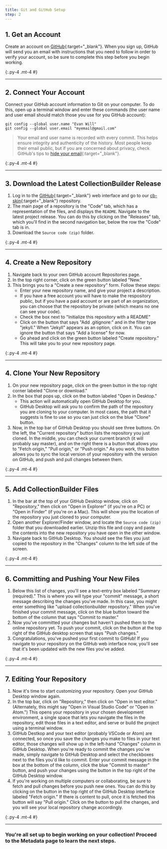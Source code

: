 ```yaml
---
title: Git and GitHub Setup
step: 2
---
```


## 1. Get an Account
Create an account on [GitHub](https://github.com){:target="_blank"}. When you sign up, GitHub will send you an email with instructions that you need to follow in order to verify your account, so be sure to complete this step before you begin working.

{:.py-4 .mt-4 #}
***

## 2. Connect Your Account
Connect your GitHub account information to Git on your computer. To do this, open up a terminal window and enter these commands (the user name and user email should match those you use for you GitHub account):

```
git config --global user.name "Evan Will"
git config --global user.email "myemail@gmail.com"
```

> Your email and user name is recorded with every commit.
> This helps ensure integrity and authenticity of the history.
> Most people keep their email public, but if you are concerned about privacy, check GitHub's tips to [hide your email](https://help.github.com/articles/about-commit-email-addresses/){:target="_blank"}.

{:.py-4 .mt-4 #}
***

## 3. Download the Latest CollectionBuilder Release

1. Log in to the [GitHub](https://github.com){:target="_blank"} web interface and go to our [cb-skin](){:target="_blank"} repository.
2. The main page of a repository is the "Code" tab, which has a representation of the files, and displays the `README`. Navigate to the latest project release. You can do this by clicking on the "Releases" tab, which you'll find in the second navigation bar, below the row the "Code" tab is in. 
3. Download the `Source code (zip)` folder.

{:.py-4 .mt-4 #}
***

## 4. Create a New Repository

1. Navigate back to your own GitHub account Repositories page.
2. In the top right corner, click on the green button labeled "New."
3. This brings you to a "Create a new repository" form. Follow these steps:
    - Enter your new repository name, and give your project a description. 
    - If you have a free account you will have to make the respository public, but if you have a paid account or are part of an organization, you can choose that the repository be private (which means no one can see your code). 
    - Check the box next to "Initialize this repository with a README"
    - Click on the button that says "Add .gitignore:" and in the filter type "jekyll." When "Jekyll" appears as an option, click on it. You can ignore the button that says "Add a license" for now.
    - Go ahead and click on the green button labeled "Create repository." This will take you to your new repository page.

{:.py-4 .mt-4 #}
***

## 4. Clone Your New Repository

1. On your new repository page, click on the green button in the top right corner labeled "Clone or download."
2. In the box that pops up, click on the button labeled "Open in Desktop." 
    - This action will automatically open GitHub Desktop for you. 
    - GitHub Desktop will ask you to confirm the path of the repository you are cloning to your computer. In most cases, the path that it suggests is fine to use so you can just click on the blue "Clone" button.
3. Now, in the top bar of GitHub Desktop you should see three buttons. On the left, the "Current repository" button lists the repository  you just cloned. In the middle, you can check your current branch (it will probably say master), and on the right there is a button that allows you to "Fetch origin," "Pull origin," or "Push origin." As you work, this button allows you to sync the local version of your repository with the version on GitHub, and push and pull changes between them.

{:.py-4 .mt-4 #}
***

## 5. Add CollectionBuilder Files

1. In the bar at the top of your GitHub Desktop window, click on "Repository," then click on "Open in Explorer" (if you're on a PC) or "Open in Finder" (if you're on a Mac). This will show you the location of the repository you just cloned to your computer.
2. Open another Explorer/Finder window, and locate the `Source code (zip)` folder that you downloaded earlier. Unzip this file and copy and paste the contents into the new repository you have open in the other window.
3. Navigate back to GitHub Desktop. You should see the files you just copied to the repository in the "Changes" column to the left side of the screen.

{:.py-4 .mt-4 #}
***

## 6. Committing and Pushing Your New Files

1. Below this list of changes, you'll see a text-entry box labeled "Summary (required)." This is where you will type your "commit" message, a short message describing the changes you've made. In this case, you might enter something like "upload collectionbuilder repository." When you've finished your commit message, click on the blue button toward the bottom of the column that says "Commit to master."
2. Now you've committed your changes but haven't pushed them to the online repository yet. To push your commit, click on the button at the top right of the GitHub desktop screen that says "Push changes."
3. Congratulations, you've pushed your first commit to GitHub! If you navigate to your repository on the GitHub web interface now, you'll see that it's been updated with the new files you've added.

{:.py-4 .mt-4 #}
***

## 7. Editing Your Repository

1. Now it's time to start customizing your repository. Open your GitHub Desktop window again. 
2. In the top bar, click on "Repository," then click on "Open in text editor." (Alternately, this might say "Open in Visual Studio Code" or "Open in Atom.") This opens your repository in your chosen development environment, a single space that lets you navigate the files in the repository, edit those files in a text editor, and serve or build the project using a terminal window.
3. GitHub Destkop and your text editor (probably VSCode or Atom) are connected, so once you save the changes you make to files in your text editor, those changes will show up in the left-hand "Changes" column in GitHub Desktop. When you're ready to commit the changes you've made, simply navigate to GitHub Desktop and select the checkboxes next to the files you'd like to commit. Enter your commit message in the box at the bottom of the column, click the blue "Commit to master" button, and push your changes using the button in the top right of the GitHub Desktop window.
4. If you're working on multiple computers or collaborating, be sure to fetch and pull changes before you push new ones. You can do this by clicking on the button in the top right of the GitHub Desktop interface labeled "Fetch origin." If there is content to pull, once it is fetched this button will say "Pull origin." Click on the button to pull the changes, and you will see your local repository change accordingly.

{:.py-4 .mt-4 #}
***

### You're all set up to begin working on your collection! Proceed to the Metadata page to learn the next steps.

